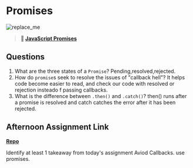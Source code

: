 # Promises

![replace_me](https://codeworks.blob.core.windows.net/public/assets/img/illustrations/placeholder.svg)

> **📖 [JavaScript Promises](https://codeworksacademy.com/fs-student-guide/resources/wk4/02-Promises)**

## Questions

1. What are the three states of a `Promise`?
Pending,resolved,rejected.
2. How do `promise`s seek to resolve the issues of "callback hell"?
It helps code become easier to read, and check our code with resolved or rejection insteado f passing callbacks. 
3. What is the difference between `.then()` and `.catch()`?
then() runs after a promise is resolved and catch catches the error after it has been rejected. 
## Afternoon Assignment Link

**[Repo](https://github.com/Aiden6408/late-winter21-gregslist-async.git)**

Identify at least 1 takeaway from today's assignment
Aviod Callbacks. use promises. 